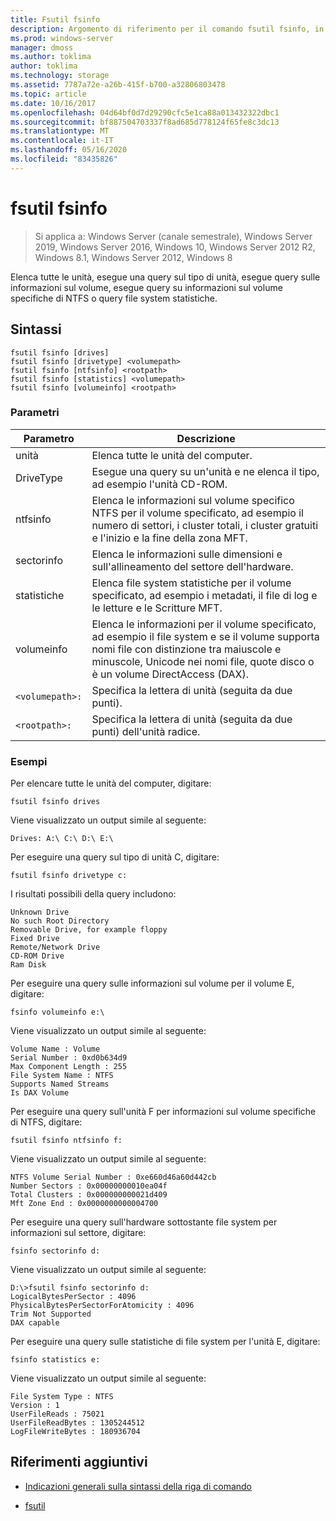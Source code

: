 ```yaml
---
title: Fsutil fsinfo
description: Argomento di riferimento per il comando fsutil fsinfo, in cui sono elencate tutte le unità, viene eseguita una query sul tipo di unità, vengono eseguite query sulle informazioni sul volume, vengono eseguite query sulle informazioni sul volume specifiche di NTFS o query file system statistiche
ms.prod: windows-server
manager: dmoss
ms.author: toklima
author: toklima
ms.technology: storage
ms.assetid: 7787a72e-a26b-415f-b700-a32806803478
ms.topic: article
ms.date: 10/16/2017
ms.openlocfilehash: 04d64bf0d7d29290cfc5e1ca88a013432322dbc1
ms.sourcegitcommit: bf887504703337f8ad685d778124f65fe8c3dc13
ms.translationtype: MT
ms.contentlocale: it-IT
ms.lasthandoff: 05/16/2020
ms.locfileid: "83435826"
---
```

# <a name="fsutil-fsinfo"></a>fsutil fsinfo

> Si applica a: Windows Server (canale semestrale), Windows Server 2019, Windows Server 2016, Windows 10, Windows Server 2012 R2, Windows 8.1, Windows Server 2012, Windows 8

Elenca tutte le unità, esegue una query sul tipo di unità, esegue query sulle informazioni sul volume, esegue query su informazioni sul volume specifiche di NTFS o query file system statistiche.

## <a name="syntax"></a>Sintassi

```
fsutil fsinfo [drives]
fsutil fsinfo [drivetype] <volumepath>
fsutil fsinfo [ntfsinfo] <rootpath>
fsutil fsinfo [statistics] <volumepath>
fsutil fsinfo [volumeinfo] <rootpath>
```

### <a name="parameters"></a>Parametri

| Parametro | Descrizione |
| --------- |------------ |
| unità | Elenca tutte le unità del computer. |
| DriveType | Esegue una query su un'unità e ne elenca il tipo, ad esempio l'unità CD-ROM. |
| ntfsinfo | Elenca le informazioni sul volume specifico NTFS per il volume specificato, ad esempio il numero di settori, i cluster totali, i cluster gratuiti e l'inizio e la fine della zona MFT. |
| sectorinfo | Elenca le informazioni sulle dimensioni e sull'allineamento del settore dell'hardware. |
| statistiche | Elenca file system statistiche per il volume specificato, ad esempio i metadati, il file di log e le letture e le Scritture MFT. |
| volumeinfo | Elenca le informazioni per il volume specificato, ad esempio il file system e se il volume supporta nomi file con distinzione tra maiuscole e minuscole, Unicode nei nomi file, quote disco o è un volume DirectAccess (DAX). |
| `<volumepath>:` | Specifica la lettera di unità (seguita da due punti). |
| `<rootpath>:` | Specifica la lettera di unità (seguita da due punti) dell'unità radice. |

### <a name="examples"></a>Esempi

Per elencare tutte le unità del computer, digitare:

```
fsutil fsinfo drives
```

Viene visualizzato un output simile al seguente:

```
Drives: A:\ C:\ D:\ E:\
```

Per eseguire una query sul tipo di unità C, digitare:

```
fsutil fsinfo drivetype c:
```

I risultati possibili della query includono:

```
Unknown Drive
No such Root Directory
Removable Drive, for example floppy
Fixed Drive
Remote/Network Drive
CD-ROM Drive
Ram Disk
```

Per eseguire una query sulle informazioni sul volume per il volume E, digitare:

```
fsinfo volumeinfo e:\
```

Viene visualizzato un output simile al seguente:

```
Volume Name : Volume
Serial Number : 0xd0b634d9
Max Component Length : 255
File System Name : NTFS
Supports Named Streams
Is DAX Volume
```

Per eseguire una query sull'unità F per informazioni sul volume specifiche di NTFS, digitare:

```
fsutil fsinfo ntfsinfo f:
```

Viene visualizzato un output simile al seguente:

```
NTFS Volume Serial Number : 0xe660d46a60d442cb
Number Sectors : 0x00000000010ea04f
Total Clusters : 0x000000000021d409
Mft Zone End : 0x0000000000004700
```

Per eseguire una query sull'hardware sottostante file system per informazioni sul settore, digitare:

```
fsinfo sectorinfo d:
```

Viene visualizzato un output simile al seguente:

```
D:\>fsutil fsinfo sectorinfo d:
LogicalBytesPerSector : 4096
PhysicalBytesPerSectorForAtomicity : 4096
Trim Not Supported
DAX capable
```

Per eseguire una query sulle statistiche di file system per l'unità E, digitare:

```
fsinfo statistics e:
```

Viene visualizzato un output simile al seguente:

```
File System Type : NTFS
Version : 1
UserFileReads : 75021
UserFileReadBytes : 1305244512
LogFileWriteBytes : 180936704
```

## <a name="additional-references"></a>Riferimenti aggiuntivi

- [Indicazioni generali sulla sintassi della riga di comando](command-line-syntax-key.md)

- [fsutil](fsutil.md)
